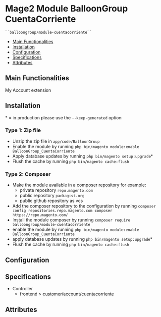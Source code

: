 # Mage2 Module BalloonGroup CuentaCorriente

    ``balloongroup/module-cuentacorriente``

 - [Main Functionalities](#markdown-header-main-functionalities)
 - [Installation](#markdown-header-installation)
 - [Configuration](#markdown-header-configuration)
 - [Specifications](#markdown-header-specifications)
 - [Attributes](#markdown-header-attributes)


## Main Functionalities
My Account extension

## Installation
\* = in production please use the `--keep-generated` option

### Type 1: Zip file

 - Unzip the zip file in `app/code/BalloonGroup`
 - Enable the module by running `php bin/magento module:enable BalloonGroup_CuentaCorriente`
 - Apply database updates by running `php bin/magento setup:upgrade`\*
 - Flush the cache by running `php bin/magento cache:flush`

### Type 2: Composer

 - Make the module available in a composer repository for example:
    - private repository `repo.magento.com`
    - public repository `packagist.org`
    - public github repository as vcs
 - Add the composer repository to the configuration by running `composer config repositories.repo.magento.com composer https://repo.magento.com/`
 - Install the module composer by running `composer require balloongroup/module-cuentacorriente`
 - enable the module by running `php bin/magento module:enable BalloonGroup_CuentaCorriente`
 - apply database updates by running `php bin/magento setup:upgrade`\*
 - Flush the cache by running `php bin/magento cache:flush`


## Configuration




## Specifications

 - Controller
	- frontend > customer/account/cuentacorriente


## Attributes



